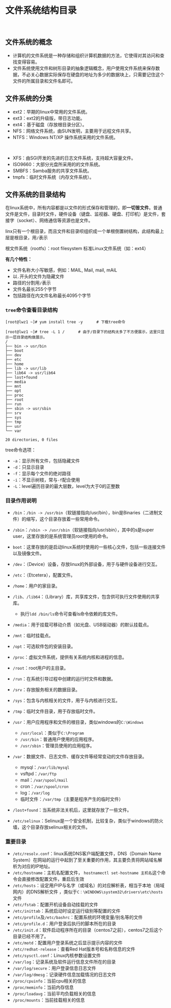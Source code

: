 # 文件系统结构目录
  
  <br>

## 文件系统的概念
- 计算机的文件系统是一种存储和组织计算机数据的方法，它使得对其访问和查找变得容易。  
- 文件系统使用文件和树形目录的抽象逻辑概念，用户使用文件系统来保存数据，不必关心数据实际保存在硬盘的地址为多少的数据块上，只需要记住这个文件的所属目录和文件名即可。

## 文件系统的分类
- ext2：早期的linux中常用的文件系统。
- ext3：ext2的升级版，带日志功能。
- ext4：基于磁盘（存放根目录分区）。
- NFS：网络文件系统，由SUN发明，主要用于远程文件共享。
- NTFS：Windows NT/XP 操作系统采用的文件系统。
<br>

- XFS：由SGI开发的先进的日志文件系统，支持超大容量文件。
- ISO9660：大部分光盘所采用的的文件系统。
- SMBFS：Samba服务的共享文件系统。
- tmpfs：临时文件系统（内存文件系统）。

## 文件系统的目录结构
在linux系统中，所有内容都是以文件的形式保存和管理的，即**一切皆文件**。普通文件是文件，目录时文件，硬件设备（键盘、监视器、硬盘、打印机）是文件，套接字（socket）、网络通信等资源也是文件。
<br>

linx只有一个根目录，而且文件和目录呗组织成一个单根倒置树结构，此结构最上层是根目录，用`/`表示
<br>

根文件系统（rootfs）：root filesystem 标准Linux文件系统（如：ext4）
<br>

**有几个特性：**
- 文件名称大小写敏感，例如：MAIL, Mail, mail, mAiL
- 以`.`开头的文件为隐藏文件
- 路径的分割用`/`表示
- 文件名最长255个字节
- 包括路径在内文件名称最长4095个字节

### `tree`命令查看目录结构
```
[root@lwz1 ~]# yum install tree -y      # 下载tree命令

[root@lwz1 ~]# tree -L 1 /      # 由于/目录下的结构太多了不方便展示，这里只显示一层目录结构做展示。
/
├── bin -> usr/bin
├── boot
├── dev
├── etc
├── home
├── lib -> usr/lib
├── lib64 -> usr/lib64
├── lost+found
├── media
├── mnt
├── opt
├── proc
├── root
├── run
├── sbin -> usr/sbin
├── srv
├── sys
├── tmp
├── usr
└── var

20 directories, 0 files
```
tree命令选项：
- `-a`：显示所有文件，包括隐藏文件
- `-d`：只显示目录
- `-f`：显示每个文件的绝对路径
- `-i`：不显示树枝，常与`-f`配合使用
- `-L`：level遍历目录的最大层数，level为大于0的正整数

### 目录作用说明
- `/bin`：`/bin -> /usr/bin`（软链接指向/usr/bin），bin是Binaries（二进制文件）的缩写，这个目录存放着一些常用命令。
- `/sbin`：`/sbin -> /usr/sbin`（软链接指向/usr/sbin），其中的s是super user，这里存放的是系统管理员root使用的命令。
- `boot`：这里存放的是启动linux系统时使用的一些核心文件，包括一些连接文件以及镜像文件。
- `/dev`：（Device）设备，存放linux的外部设备，用于与硬件设备进行交互。
- `/etc`：（Etcetera），配置文件。
- `/home`：用户的家目录。
- `/lib`、`/lib64`：（Library）库，共享库文件，包含供可执行文件使用的共享库。
    - 执行`ldd /bin/ls`命令可查看ls命令依赖的库文件。
- `/media`：用于挂载可移动介质（如光盘、USB驱动器）的默认挂载点。
- `/mnt`：临时挂载点。
- `/opt`：可选软件包的安装目录。
- `/proc`：虚拟文件系统，提供有关系统内核和进程的信息。
- `/root`：root用户的主目录。
- `/run`：在系统引导过程中创建的运行时文件和数据。
- `/srv`：存放服务相关的数据目录。
- `/sys`：包含与内核相关的文件，用于与内核进行交互。
- `/tmp`：临时文件目录，用于存放临时文件。
- `/usr`：用户应用程序和文件的根目录，类似windows的`C:\Windows`
    - `/usr/local`：类似于`C:\Program`
    - `/usr/bin`：普通用户使用的应用程序。
    - `/usr/sbin`：管理员使用的应用程序。
- `/var`：数据文件、日志文件、缓存文件等经常变动的文件存放目录。
    - mysql：`/var/lib/mysql`
    - vsftpd：`/var/ftp`
    - mail：`/var/spool/mail`
    - cron：`/var/spool/cron`
    - log：`/var/log`
    - 临时文件：`/var/tmp`（主要是程序产生的临时文件）

- `/lost+found`：当系统非法关机后，这里就存放了一些文件。
- `/etc/selinux`：Selinux是一个安全机制，比较复杂，类似于windows的防火墙，这个目录存放selinux相关的文件。

### 重要目录
- `/etc/resolv.conf`：linux系统DNS客户端配置文件，DNS（Domain Name System）在网站的运行中起到了至关重要的作用，其主要负责将网站域名解析为对应的IP地址。
- `/etc/hostname`：主机名配置文件，
`hostnamectl set-hostname 主机名`这个命令会直接修改配置文件，重启后生效
- `/etc/hosts`：设定用户IP与名字（或域名）的对应解析表，相当于本地（局域网内）的DNS解析文件
，类似于`C：\WINDOWS\system32\drivers\etc\hosts`文件
- `/etc/fstab`：配置开机设备自动挂载的文件
- `/etc/inittab`：系统启动时设定运行级别等配置的文件
- `/etc/profile`及`/etc/bashrc`：配置系统的环境变量/别名等的文件
- `/etc/profile.d`：用户登录后执行的脚本所在的目录
- `/etc/init.d`：软件启动程序所在的目录（centos7之前），centos7之后这个目录已经不用了。
- `/etc/motd`：配置用户登录系统之后显示提示内容的文件
- `/etc/redhat-release`：查看Red Hat版本号和名称信息的文件
- `/etc/sysctl.conf`：Linux内核参数设置文件
- `/var/log`：记录系统及软件运行信息文件所在的目录
- `/var/log/secure`：用户登录信息日志文件
- `/var/log/dmesg`：记录硬件信息加载情况的日志文件
- `/proc/cpuinfo`：当前cpu相关的信息
- `/proc/meminfo`：当前内存信息
- `/proc/loadavg`：当前平均负载相关的信息
- `/proc/mounts`：当前挂载相关的信息
